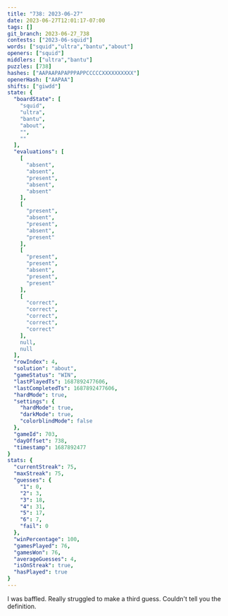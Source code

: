 ```yaml
---
title: "738: 2023-06-27"
date: 2023-06-27T12:01:17-07:00
tags: []
git_branch: 2023-06-27_738
contests: ["2023-06-squid"]
words: ["squid","ultra","bantu","about"]
openers: ["squid"]
middlers: ["ultra","bantu"]
puzzles: [738]
hashes: ["AAPAAPAPAPPPAPPCCCCCXXXXXXXXXX"]
openerHash: ["AAPAA"]
shifts: ["giwdd"]
state: {
  "boardState": [
    "squid",
    "ultra",
    "bantu",
    "about",
    "",
    ""
  ],
  "evaluations": [
    [
      "absent",
      "absent",
      "present",
      "absent",
      "absent"
    ],
    [
      "present",
      "absent",
      "present",
      "absent",
      "present"
    ],
    [
      "present",
      "present",
      "absent",
      "present",
      "present"
    ],
    [
      "correct",
      "correct",
      "correct",
      "correct",
      "correct"
    ],
    null,
    null
  ],
  "rowIndex": 4,
  "solution": "about",
  "gameStatus": "WIN",
  "lastPlayedTs": 1687892477606,
  "lastCompletedTs": 1687892477606,
  "hardMode": true,
  "settings": {
    "hardMode": true,
    "darkMode": true,
    "colorblindMode": false
  },
  "gameId": 703,
  "dayOffset": 738,
  "timestamp": 1687892477
}
stats: {
  "currentStreak": 75,
  "maxStreak": 75,
  "guesses": {
    "1": 0,
    "2": 3,
    "3": 18,
    "4": 31,
    "5": 17,
    "6": 7,
    "fail": 0
  },
  "winPercentage": 100,
  "gamesPlayed": 76,
  "gamesWon": 76,
  "averageGuesses": 4,
  "isOnStreak": true,
  "hasPlayed": true
}
---
```

<!-- more -->
I was baffled. Really struggled to make a third guess. Couldn't tell you the definition.
